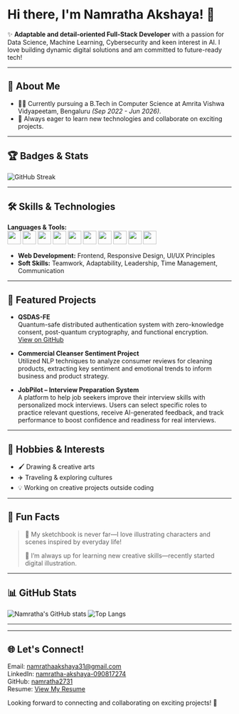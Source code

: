 # Hi there, I'm Namratha Akshaya! 👋


✨ **Adaptable and detail-oriented Full-Stack Developer** with a passion for Data Science, Machine Learning, Cybersecurity and keen interest in AI. I love building dynamic digital solutions and am committed to future-ready tech!

---

## 🚀 About Me

- 👩‍💻 Currently pursuing a B.Tech in Computer Science at Amrita Vishwa Vidyapeetam, Bengaluru _(Sep 2022 - Jun 2026)_.
- 🌟 Always eager to learn new technologies and collaborate on exciting projects.

---

## 🏆 Badges & Stats

<!-- Example badges, updated to remove unwanted ones -->
![GitHub Streak](https://streak-stats.demolab.com/?user=namratha2731)

---

## 🛠️ Skills & Technologies

**Languages & Tools:**  
<img src="https://cdn.jsdelivr.net/gh/devicons/devicon/icons/python/python-original.svg" width="30"/> <img src="https://cdn.jsdelivr.net/gh/devicons/devicon/icons/cplusplus/cplusplus-original.svg" width="30"/> <img src="https://cdn.jsdelivr.net/gh/devicons/devicon/icons/java/java-original.svg" width="30"/> <img src="https://cdn.jsdelivr.net/gh/devicons/devicon/icons/html5/html5-original.svg" width="30"/> <img src="https://cdn.jsdelivr.net/gh/devicons/devicon/icons/css3/css3-original.svg" width="30"/> <img src="https://cdn.jsdelivr.net/gh/devicons/devicon/icons/r/r-original.svg" width="30"/>
<img src="https://cdn.jsdelivr.net/gh/devicons/devicon/icons/figma/figma-original.svg" width="30"/> <img src="https://cdn.jsdelivr.net/gh/devicons/devicon/icons/nodejs/nodejs-original.svg" width="30"/> <img src="https://cdn.jsdelivr.net/gh/devicons/devicon/icons/tailwindcss/tailwindcss-plain.svg" width="30"/> <img src="https://cdn.jsdelivr.net/gh/devicons/devicon/icons/react/react-original.svg" width="30"/>

- **Web Development:** Frontend, Responsive Design, UI/UX Principles  
- **Soft Skills:** Teamwork, Adaptability, Leadership, Time Management, Communication

---

## 🌟 Featured Projects

- **QSDAS-FE**  
  Quantum-safe distributed authentication system with zero-knowledge consent, post-quantum cryptography, and functional encryption.  
  [View on GitHub](https://github.com/code-for-harisubramanian-books/qsdas_fe)

- **Commercial Cleanser Sentiment Project**  
  Utilized NLP techniques to analyze consumer reviews for cleaning products, extracting key sentiment and emotional trends to inform business and product strategy.

- **JobPilot – Interview Preparation System**  
  A platform to help job seekers improve their interview skills with personalized mock interviews. Users can select specific roles to practice relevant questions, receive AI-generated feedback, and track performance to boost confidence and readiness for real interviews.

---

## 🎨 Hobbies & Interests

- 🖌️ Drawing & creative arts  
- ✈️ Traveling & exploring cultures  
- 💡 Working on creative projects outside coding

---

## 🤩 Fun Facts

> 🎨 My sketchbook is never far—I love illustrating characters and scenes inspired by everyday life!  
>  
> 🎵 I’m always up for learning new creative skills—recently started digital illustration.

---

## 📊 GitHub Stats

![Namratha's GitHub stats](https://github-readme-stats.vercel.app/api?username=namratha2731&show_icons=true&theme=tokyonight)
![Top Langs](https://github-readme-stats.vercel.app/api/top-langs/?username=namratha2731&layout=compact)

---



---

## 🌐 Let's Connect!

Email: namrathaakshaya31@gmail.com  
LinkedIn: [namratha-akshaya-090817274](https://www.linkedin.com/in/namratha-akshaya-090817274)  
GitHub: [namratha2731](https://github.com/namratha2731)  
Resume: [View My Resume](https://github.com/namratha2731/namratha2731/raw/main/Namratha%20Akshaya%20-%20Resume.pdf)


Looking forward to connecting and collaborating on exciting projects! 🚀

